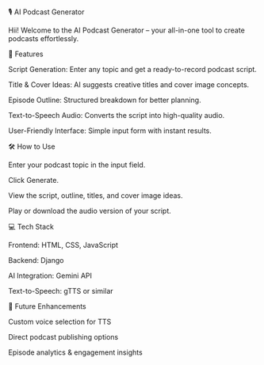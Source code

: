 🎙️ AI Podcast Generator

Hii! Welcome to the AI Podcast Generator – your all-in-one tool to create podcasts effortlessly.

🚀 Features

Script Generation: Enter any topic and get a ready-to-record podcast script.

Title & Cover Ideas: AI suggests creative titles and cover image concepts.

Episode Outline: Structured breakdown for better planning.

Text-to-Speech Audio: Converts the script into high-quality audio.

User-Friendly Interface: Simple input form with instant results.

🛠️ How to Use

Enter your podcast topic in the input field.

Click Generate.

View the script, outline, titles, and cover image ideas.

Play or download the audio version of your script.

💻 Tech Stack

Frontend: HTML, CSS, JavaScript

Backend: Django

AI Integration: Gemini API

Text-to-Speech: gTTS or similar

🌟 Future Enhancements

Custom voice selection for TTS

Direct podcast publishing options

Episode analytics & engagement insights

